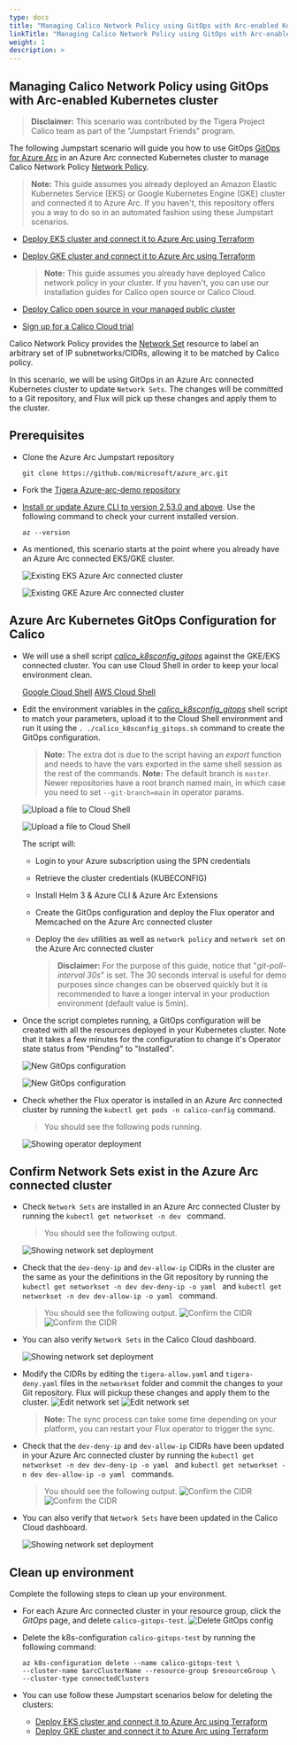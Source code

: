 ```yaml
---
type: docs
title: "Managing Calico Network Policy using GitOps with Arc-enabled Kubernetes cluster"
linkTitle: "Managing Calico Network Policy using GitOps with Arc-enabled Kubernetes cluster"
weight: 1
description: >
---
```


## Managing Calico Network Policy using GitOps with Arc-enabled Kubernetes cluster

 > **Disclaimer:** This scenario was contributed by the Tigera Project Calico team as part of the "Jumpstart Friends" program.

The following Jumpstart scenario will guide you how to use GitOps [GitOps for Azure Arc](https://learn.microsoft.com/azure/azure-arc/kubernetes/tutorial-use-gitops-connected-cluster) in an Azure Arc connected Kubernetes cluster to manage Calico Network Policy [Network Policy](https://projectcalico.docs.tigera.io/about/about-network-policy).

  > **Note:** This guide assumes you already deployed an Amazon Elastic Kubernetes Service (EKS) or Google Kubernetes Engine (GKE) cluster and connected it to Azure Arc. If you haven't, this repository offers you a way to do so in an automated fashion using these Jumpstart scenarios.

- [Deploy EKS cluster and connect it to Azure Arc using Terraform](/azure_arc_jumpstart/azure_arc_k8s/eks/eks_terraform/)
- [Deploy GKE cluster and connect it to Azure Arc using Terraform](/azure_arc_jumpstart/azure_arc_k8s/gke/gke_terraform/)

  > **Note:** This guide assumes you already have deployed Calico network policy in your cluster. If you haven't, you can use our installation guides for Calico open source or Calico Cloud.

- [Deploy Calico open source in your managed public cluster](https://projectcalico.docs.tigera.io/getting-started/kubernetes/managed-public-cloud/)
- [Sign up for a Calico Cloud trial](https://www.calicocloud.io/?utm_campaign=calicocloud&utm_medium=digital&utm_source=microsoft)

Calico Network Policy provides the [Network Set](https://projectcalico.docs.tigera.io/archive/v3.21/reference/resources/networkset) resource to label an arbitrary set of IP subnetworks/CIDRs, allowing it to be matched by Calico policy.

In this scenario, we will be using GitOps in an Azure Arc connected Kubernetes cluster to update `Network Sets`. The changes will be committed to a Git repository, and Flux will pick up these changes and apply them to the cluster.

## Prerequisites

- Clone the Azure Arc Jumpstart repository

    ```shell
    git clone https://github.com/microsoft/azure_arc.git
    ```

- Fork the [Tigera Azure-arc-demo repository](https://github.com/tigera-solutions/Azure-arc-demo)

- [Install or update Azure CLI to version 2.53.0 and above](https://learn.microsoft.com/cli/azure/install-azure-cli?view=azure-cli-latest). Use the following command to check your current installed version.

  ```shell
  az --version
  ```

- As mentioned, this scenario starts at the point where you already have an Azure Arc connected EKS/GKE cluster.

    ![Existing EKS Azure Arc connected cluster](./01.png)

    ![Existing GKE Azure Arc connected cluster](./02.png)

## Azure Arc Kubernetes GitOps Configuration for Calico

- We will use a shell script [*calico_k8sconfig_gitops*](https://raw.githubusercontent.com/microsoft/azure_arc/main/azure_arc_k8s_jumpstart/multi_distributions/calico_gitops/calico_k8sconfig_gitops.sh) against the GKE/EKS connected cluster. You can use Cloud Shell in order to keep your local environment clean.

  [Google Cloud Shell](https://cloud.google.com/shell)
  [AWS Cloud Shell](https://aws.amazon.com/cloudshell/)

- Edit the environment variables in the [*calico_k8sconfig_gitops*](https://raw.githubusercontent.com/microsoft/azure_arc/main/azure_arc_k8s_jumpstart/multi_distributions/calico_gitops/calico_k8sconfig_gitops.sh) shell script to match your parameters, upload it to the Cloud Shell environment and run it using the ```. ./calico_k8sconfig_gitops.sh``` command to create the GitOps configuration.

    > **Note:** The extra dot is due to the script having an _export_ function and needs to have the vars exported in the same shell session as the rest of the commands.
    > **Note:** The default branch is `master`. Newer repositories have a root branch named main, in which case you need to set `--git-branch=main` in operator params.

    ![Upload a file to Cloud Shell](./03.png)

    ![Upload a file to Cloud Shell](./04.png)

    The script will:

  - Login to your Azure subscription using the SPN credentials
  - Retrieve the cluster credentials (KUBECONFIG)
  - Install Helm 3 & Azure CLI & Azure Arc Extensions
  - Create the GitOps configuration and deploy the Flux operator and Memcached on the Azure Arc connected cluster
  - Deploy the `dev` utilities as well as `network policy` and `network set` on the Azure Arc connected cluster

    > **Disclaimer:** For the purpose of this guide, notice that "*git-poll-interval 30s*" is set. The 30 seconds interval is useful for demo purposes since changes can be observed quickly but it is recommended to have a longer interval in your production environment (default value is 5min).

- Once the script completes running, a GitOps configuration will be created with all the resources deployed in your Kubernetes cluster. Note that it takes a few minutes for the configuration to change it's Operator state status from "Pending" to "Installed".

    ![New GitOps configuration](./05.png)

    ![New GitOps configuration](./06.png)

- Check whether the Flux operator is installed in an Azure Arc connected cluster by running the ```kubectl get pods -n calico-config``` command.
  > You should see the following pods running.

  ![Showing operator deployment](./07.png)

## Confirm Network Sets exist in the Azure Arc connected cluster

- Check `Network Sets` are installed in an Azure Arc connected Cluster by running the ```kubectl get networkset -n dev ```  command.
  > You should see the following output.

  ![Showing network set deployment](./08.png)

- Check that the `dev-deny-ip` and `dev-allow-ip` CIDRs in the cluster are the same as your the definitions in the Git repository by running the ```kubectl get networkset -n dev dev-deny-ip -o yaml ``` and ```kubectl get networkset -n dev dev-allow-ip -o yaml ``` command.
  > You should see the following output.
  ![Confirm the CIDR](./09.png)  
  ![Confirm the CIDR](./10.png)  

- You can also verify  `Network Sets` in the Calico Cloud dashboard.

  ![Showing network set deployment](./11.png)  

- Modify the CIDRs by editing the `tigera-allow.yaml` and `tigera-deny.yaml` files in the `networkset` folder and commit the changes to your Git repository. Flux will pickup these changes and apply them to the cluster.
  ![Edit network set](./12.png)
  ![Edit network set](./13.png)
  
  > **Note:** The sync process can take some time depending on your platform, you can restart your Flux operator to trigger the sync.

- Check that the `dev-deny-ip` and `dev-allow-ip` CIDRs have been updated in your Azure Arc connected cluster by running the ```kubectl get networkset -n dev dev-deny-ip -o yaml ``` and ```kubectl get networkset -n dev dev-allow-ip -o yaml ``` commands.
  > You should see the following output.
  ![Confirm the CIDR](./14.png)
  ![Confirm the CIDR](./15.png)

- You can also verify that `Network Sets` have been updated in the Calico Cloud dashboard.

  ![Showing network set deployment](./16.png)  

## Clean up environment

Complete the following steps to clean up your environment.

- For each Azure Arc connected cluster in your resource group, click the _GitOps_ page, and delete `calico-gitops-test`.
  ![Delete GitOps config](./17.png)

- Delete the k8s-configuration `calico-gitops-test` by running the following command:

    ```shell
    az k8s-configuration delete --name calico-gitops-test \
    --cluster-name $arcClusterName --resource-group $resourceGroup \
    --cluster-type connectedClusters
    ```

- You can use follow these Jumpstart scenarios below for deleting the clusters:

  - [Deploy EKS cluster and connect it to Azure Arc using Terraform](/azure_arc_jumpstart/azure_arc_k8s/eks/eks_terraform/)
  - [Deploy GKE cluster and connect it to Azure Arc using Terraform](/azure_arc_jumpstart/azure_arc_k8s/gke/gke_terraform/)
